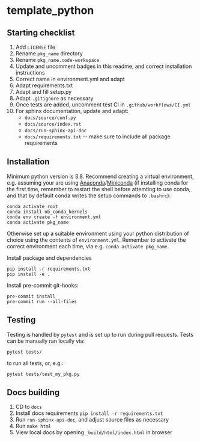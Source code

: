 <!-- [![CI-tests](https://github.com/[username]/[pkg_name]//actions/workflows/ci.yml/badge.svg)](https://github.com/[username]/[pkg_name]/actions) -->
<!-- [![pypi version](https://img.shields.io/pypi/v/[pkg_name].svg)](https://pypi.python.org/pypi/[pkg_name]) -->
<!-- [![python compatibility](https://img.shields.io/pypi/pyversions/[pkg_name].svg)](https://pypi.python.org/pypi/[pkg_name]) -->
<!-- [![license](https://img.shields.io/pypi/l/[pkg_name].svg)](https://pypi.python.org/pypi/[pkg_name]) -->
<!-- [![Documentation Status](https://readthedocs.org/projects/[pkg_name]/badge/?version=stable)](https://[pkg_name].readthedocs.io/en/stable/?badge=stable) -->
<!-- [![DOI](https://zenodo.org/badge/[doi].svg)](https://zenodo.org/badge/latestdoi/[doi]) -->

# template_python

## Starting checklist

1. Add `LICENSE` file
1. Rename `pkg_name` directory
1. Rename `pkg_name.code-workspace`
1. Update and uncomment badges in this readme, and correct installation instructions
1. Correct name in environment.yml and adapt
1. Adapt requirements.txt
1. Adapt and fill setup.py
1. Adapt `.gitignore` as necessary
1. Once tests are added, uncomment test CI in `.github/workflows/CI.yml`
1. For sphinx documentation, update and adapt:
    - `docs/source/conf.py`
    - `docs/source/index.rst`
    - `docs/run-sphinx-api-doc`
    -  `docs/requirements.txt` -- make sure to include all package requirements

## Installation

Minimum python version is 3.8. Recommend creating a virtual environment, e.g. assuming your are using [Anaconda](https://www.anaconda.com/products/individual)/[Miniconda](https://docs.conda.io/en/latest/miniconda.html) (if installing conda for the first time, remember to restart the shell before attemting to use conda, and that by default conda writes the setup commands to `.bashrc`):

```
conda activate root
conda install nb_conda_kernels
conda env create -f environment.yml
conda activate pkg_name
```

Otherwise set up a suitable environment using your python distribution of choice using the contents of `environment.yml`. Remember to activate the correct environment each time, via e.g. `conda activate pkg_name`.

Install package and dependencies

```
pip install -r requirements.txt
pip install -e .
```

Install pre-commit git-hooks:

```
pre-commit install
pre-commit run --all-files
```

## Testing

Testing is handled by `pytest` and is set up to run during pull requests. Tests can be manually ran locally via:

```
pytest tests/
```

to run all tests, or, e.g.:

```
pytest tests/test_my_pkg.py
```

## Docs building

1. CD to `docs`
1. Install docs requirements `pip install -r requirements.txt`
1. Run `run-sphinx-api-doc`, and adjust source files as necessary
1. Run `make html`
1. View local docs by opening `_build/html/index.html` in browser
